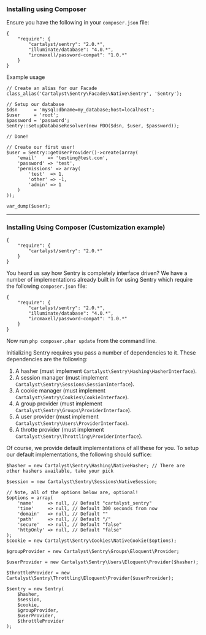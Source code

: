 ### Installing using Composer

Ensure you have the following in your `composer.json` file:

	{
		"require": {
			"cartalyst/sentry": "2.0.*",
			"illuminate/database": "4.0.*",
			"ircmaxell/password-compat": "1.0.*"
		}
	}


Example usage

	// Create an alias for our Facade
	class_alias('Cartalyst\Sentry\Facades\Native\Sentry', 'Sentry');

	// Setup our database
	$dsn      = 'mysql:dbname=my_database;host=localhost';
	$user     = 'root';
	$password = 'password';
	Sentry::setupDatabaseResolver(new PDO($dsn, $user, $password));

	// Done!

	// Create our first user!
	$user = Sentry::getUserProvider()->create(array(
		'email'    => 'testing@test.com',
		'password' => 'test',
		'permissions' => array(
			'test'  => 1,
			'other' => -1,
			'admin' => 1
		)
	));

	var_dump($user);

----------

### Installing Using Composer (Customization example)

	{
		"require": {
			"cartalyst/sentry": "2.0.*"
		}
	}

You heard us say how Sentry is completely interface driven? We have a number of implementations already built in for using Sentry which require the following `composer.json` file:

	{
		"require": {
			"cartalyst/sentry": "2.0.*",
			"illuminate/database": "4.0.*",
			"ircmaxell/password-compat": "1.0.*"
		}
	}

Now run `php composer.phar update` from the command line.

Initializing Sentry requires you pass a number of dependencies to it. These dependencies are the following:

1. A hasher (must implement `Cartalyst\Sentry\Hashing\HasherInterface`).
2. A session manager (must implement `Cartalyst\Sentry\Sessions\SessionInterface`).
3. A cookie manager (must implement `Cartalyst\Sentry\Cookies\CookieInterface`).
4. A group provider (must implement `Cartalyst\Sentry\Groups\ProviderInterface`).
5. A user provider (must implement `Cartalyst\Sentry\Users\ProviderInterface`).
6. A throtte provider (must implement `Cartalyst\Sentry\Throttling\ProviderInterface`).

Of course, we provide default implementations of all these for you. To setup our default implementations, the following should suffice:

	$hasher = new Cartalyst\Sentry\Hashing\NativeHasher; // There are other hashers available, take your pick

	$session = new Cartalyst\Sentry\Sessions\NativeSession;

	// Note, all of the options below are, optional!
	$options = array(
		'name'     => null, // Default "cartalyst_sentry"
		'time'     => null, // Default 300 seconds from now
		'domain'   => null, // Default ""
		'path'     => null, // Default "/"
		'secure'   => null, // Default "false"
		'httpOnly' => null, // Default "false"
	);
	$cookie = new Cartalyst\Sentry\Cookies\NativeCookie($options);

	$groupProvider = new Cartalyst\Sentry\Groups\Eloquent\Provider;

	$userProvider = new Cartalyst\Sentry\Users\Eloquent\Provider($hasher);

	$throttleProvider = new Cartalyst\Sentry\Throttling\Eloquent\Provider($userProvider);

	$sentry = new Sentry(
		$hasher,
		$session,
		$cookie,
		$groupProvider,
		$userProvider,
		$throttleProvider
	);
